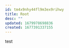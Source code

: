 ```yaml
---
id: tm4x9nhy44fl9m3ex9rihwy
title: Root
desc: ""
updated: 1679978698836
created: 1677391337155
---
```


test
